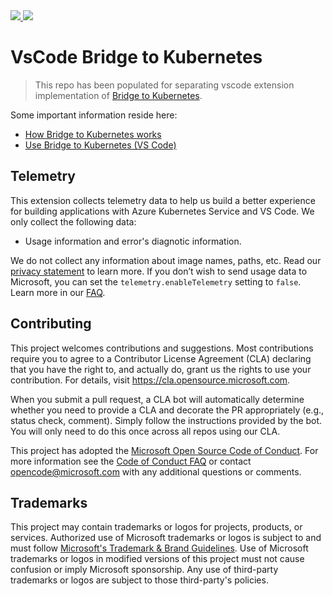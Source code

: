 <a href="https://marketplace.visualstudio.com/items?itemName=mindaro.mindaro" alt="Click to visit marketplace">
    <img src="https://vsmarketplacebadge.apphb.com/version-short/mindaro.mindaro.svg">
    <img src="https://vsmarketplacebadge.apphb.com/rating-star/mindaro.mindaro.svg">
</a>

# VsCode Bridge to Kubernetes

> This repo has been populated for separating vscode extension implementation of [Bridge to Kubernetes](https://github.com/Azure/Bridge-To-Kubernetes).

Some important information reside here:

* [How Bridge to Kubernetes works](https://docs.microsoft.com/en-us/visualstudio/bridge/overview-bridge-to-kubernetes)
* [Use Bridge to Kubernetes (VS Code)](https://docs.microsoft.com/en-au/visualstudio/bridge/bridge-to-kubernetes-vs-code)

## Telemetry

This extension collects telemetry data to help us build a better experience for building applications with Azure Kubernetes Service and VS Code. We only collect the following data:

* Usage information and error's diagnotic information.

We do not collect any information about image names, paths, etc. Read our [privacy statement](https://privacy.microsoft.com/privacystatement) to learn more. If you don’t wish to send usage data to Microsoft, you can set the `telemetry.enableTelemetry` setting to `false`. Learn more in our [FAQ](https://code.visualstudio.com/docs/supporting/faq#_how-to-disable-telemetry-reporting).

## Contributing

This project welcomes contributions and suggestions.  Most contributions require you to agree to a
Contributor License Agreement (CLA) declaring that you have the right to, and actually do, grant us
the rights to use your contribution. For details, visit https://cla.opensource.microsoft.com.

When you submit a pull request, a CLA bot will automatically determine whether you need to provide
a CLA and decorate the PR appropriately (e.g., status check, comment). Simply follow the instructions
provided by the bot. You will only need to do this once across all repos using our CLA.

This project has adopted the [Microsoft Open Source Code of Conduct](https://opensource.microsoft.com/codeofconduct/).
For more information see the [Code of Conduct FAQ](https://opensource.microsoft.com/codeofconduct/faq/) or
contact [opencode@microsoft.com](mailto:opencode@microsoft.com) with any additional questions or comments.

## Trademarks

This project may contain trademarks or logos for projects, products, or services. Authorized use of Microsoft 
trademarks or logos is subject to and must follow 
[Microsoft's Trademark & Brand Guidelines](https://www.microsoft.com/en-us/legal/intellectualproperty/trademarks/usage/general).
Use of Microsoft trademarks or logos in modified versions of this project must not cause confusion or imply Microsoft sponsorship.
Any use of third-party trademarks or logos are subject to those third-party's policies.
